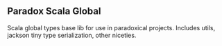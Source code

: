 Paradox Scala Global
---

Scala global types base lib for use in paradoxical projects. Includes utils, jackson tiny type serialization, other niceties.  
